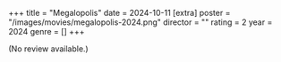 +++
title = "Megalopolis"
date = 2024-10-11
[extra]
poster = "/images/movies/megalopolis-2024.png"
director = ""
rating = 2
year = 2024
genre = []
+++

(No review available.)
